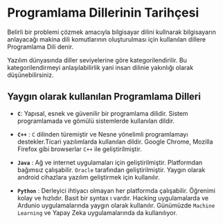 # **Programlama Dillerinin Tarihçesi**

Belirli bir problemi çözmek amacıyla bilgisayar dilini kullnarak bilgisayarın anlayacağı makina dili komutlarının oluşturulması için kullanılan dillere Programlama Dili denir.

Yazılım dünyasında diller seviyelerine göre kategorilendirilir. Bu kategorilendirmeyi anlaşılabilirlik yani insan dilinie yakınlığı olarak düşünebilirsiniz.



## **Yaygın olarak kullanılan Programlama Dilleri**

- **`C`**: Yapısal, esnek ve güvenilir bir programlama dilidir. Sistem programlamada ve gömülü sistemlerde kullanılan dildir.



- **`C++`** : `C` dilinden türemiştir ve Nesne yönelimli programlamayı destekler.Ticari yazılımlarda kullanılan dildir. Google Chrome, Mozilla Firefox gibi browserlar `C++` ile geliştirilmiştir.



- **`Java`** : Ağ ve internet uygulamaları için geliştirilmiştir. Platformdan bağımsız çalışabilir. `Oracle` tarafından geliştirilmiştir. Yaygın olarak android cihazlara yazılım geliştirmek için kullanılır.



- **`Python`** : Derleyici ihtiyacı olmayan her platformda çalışabilir. Öğrenimi kolay ve hızlıdır. Basit bir syntax ı vardır. Hacking uygulamalarda ve Ardunio uygulamalarında yaygın olarak kullanılır. Günümüzde `Machine Learning` ve Yapay Zeka uygulamalarında da kullanılıyor.